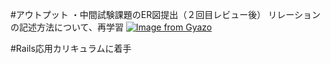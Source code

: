 #アウトプット ・中間試験課題のER図提出（２回目レビュー後）
リレーションの記述方法について、再学習
[![Image from Gyazo](https://i.gyazo.com/66816e7f0da958dc6ebd68f62bfdef07.png)](https://gyazo.com/66816e7f0da958dc6ebd68f62bfdef07)

#Rails応用カリキュラムに着手
